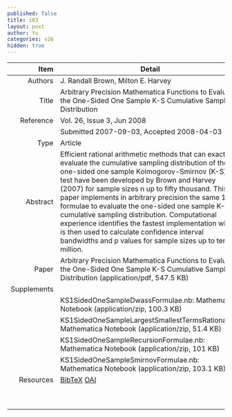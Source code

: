 ```yaml
---
published: false
title: i03
layout: post
author: Yu
categories: v26
hidden: true
---
```


| Item | Detail | Link |
|---:|---|---|
| Authors | J.  Randall  Brown, Milton  E.  Harvey| |
| Title |Arbitrary Precision Mathematica Functions to Evaluate the One-Sided One Sample K-S Cumulative Sampling Distribution | [download](http://www.jstatsoft.org/v26/i03/paper) |
| Reference |Vol. 26, Issue 3, Jun 2008 | |
| | Submitted 2007-09-03, Accepted 2008-04-03| | 
| Type | Article| |
| Abstract | Efficient rational arithmetic methods that can exactly evaluate the cumulative sampling distribution of the one-sided one sample Kolmogorov-Smirnov (K-S) test have been developed by Brown and Harvey (2007) for sample sizes n up to fifty thousand. This paper implements in arbitrary precision the same 13 formulae to evaluate the one-sided one sample K-S cumulative sampling distribution. Computational experience identifies the fastest implementation which is then used to calculate confidence interval bandwidths and p values for sample sizes up to ten million.| |
| Paper | Arbitrary Precision Mathematica Functions to Evaluate the One-Sided One Sample K-S Cumulative Sampling Distribution  (application/pdf, 547.5 KB)| [download](http://www.jstatsoft.org/v26/i03/paper) |
| Supplements | | |
| |KS1SidedOneSampleDwassFormulae.nb: Mathematica Notebook  (application/zip, 100.3 KB)|  [download](http://www.jstatsoft.org/v26/i03/supp/1) |
| |KS1SidedOneSampleLargestSmallestTermsRational.nb: Mathematica Notebook  (application/zip, 51.4 KB)|  [download](http://www.jstatsoft.org/v26/i03/supp/2) |
| |KS1SidedOneSampleRecursionFormulae.nb: Mathematica Notebook  (application/zip, 101 KB)|  [download](http://www.jstatsoft.org/v26/i03/supp/3) |
| |KS1SidedOneSampleSmirnovFormulae.nb: Mathematica Notebook  (application/zip, 103.1 KB)|  [download](http://www.jstatsoft.org/v26/i03/supp/4) |
| Resources | [BibTeX](http://www.jstatsoft.org/v26/i03/bibtex) [OAI](http://www.jstatsoft.org/oai?verb=GetRecord&identifier=oai.jstatsoft/v26/i03&prefix=oai_dc)| |
| |  | [返回卷目录]({{site.baseurl}}/volume/v26.html) |